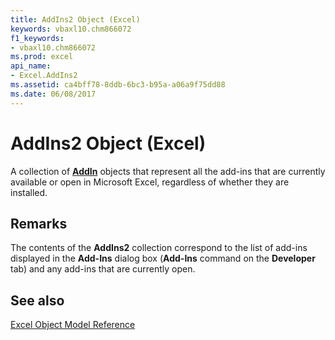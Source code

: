 ```yaml
---
title: AddIns2 Object (Excel)
keywords: vbaxl10.chm866072
f1_keywords:
- vbaxl10.chm866072
ms.prod: excel
api_name:
- Excel.AddIns2
ms.assetid: ca4bff78-8ddb-6bc3-b95a-a06a9f75dd88
ms.date: 06/08/2017
---
```



# AddIns2 Object (Excel)

A collection of  **[AddIn](Excel.AddIn.md)** objects that represent all the add-ins that are currently available or open in Microsoft Excel, regardless of whether they are installed.


## Remarks

The contents of the  **AddIns2** collection correspond to the list of add-ins displayed in the **Add-Ins** dialog box (**Add-Ins** command on the **Developer** tab) and any add-ins that are currently open.


## See also


[Excel Object Model Reference](./overview/Excel/object-model.md)


